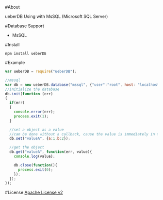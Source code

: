 #About

ueberDB Using with MsSQL (Microsoft SQL Server)

#Database Support
* MsSQL


#Install

`npm install ueberDB`

#Example

```javascript
var ueberDB = require("ueberDB");

//mssql
var db = new ueberDB.database("mssql", {"user":"root", host: "localhost", "password":"", database: "store"});
//initialize the database
db.init(function (err)
{
  if(err)
  {
    console.error(err);
    process.exit(1);
  }

  //set a object as a value
  //can be done without a callback, cause the value is immediately in the buffer
  db.set("valueA", {a:1,b:2});

  //get the object
  db.get("valueA", function(err, value){
    console.log(value);

    db.close(function(){
      process.exit(0);
    });
  });
});
```

#License
[Apache License v2](http://www.apache.org/licenses/LICENSE-2.0.html)
